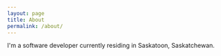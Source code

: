 ```yaml
---
layout: page
title: About
permalink: /about/
---
```


I'm a software developer currently residing in Saskatoon, Saskatchewan. 
